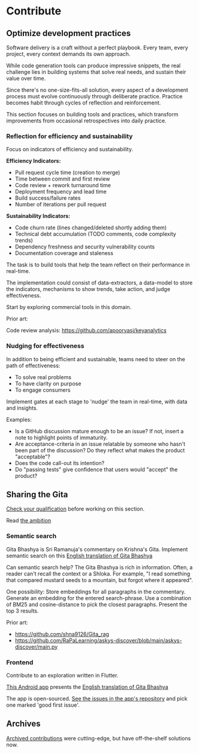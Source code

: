 # Contribute

## Optimize development practices

Software delivery is a craft without a perfect playbook. Every team, every project, every context demands its own approach.

While code generation tools can produce impressive snippets, the real challenge lies in building systems that solve real needs, and sustain their value over time.

Since there's no one-size-fits-all solution, every aspect of a development process must evolve continuously through deliberate practice. Practice becomes habit through cycles of reflection and reinforcement.

This section focuses on building tools and practices, which transform improvements from occasional retrospectives into daily practice.

### Reflection for efficiency and sustainability

Focus on indicators of efficiency and sustainability.

**Efficiency Indicators:**

- Pull request cycle time (creation to merge)
- Time between commit and first review
- Code review + rework turnaround time
- Deployment frequency and lead time
- Build success/failure rates
- Number of iterations per pull request

**Sustainability Indicators:**

- Code churn rate (lines changed/deleted shortly adding them)
- Technical debt accumulation (TODO comments, code complexity trends)
- Dependency freshness and security vulnerability counts
- Documentation coverage and staleness

The task is to build tools that help the team reflect on their performance in real-time.

The implementation could consist of data-extractors, a data-model to store the indicators, mechanisms to show trends, take action, and judge effectiveness.

Start by exploring commercial tools in this domain.

Prior art:

Code review analysis: <https://github.com/apoorvasj/keyanalytics>

### Nudging for effectiveness

In addition to being efficient and sustainable, teams need to steer on the path of effectiveness:

- To solve real problems
- To have clarity on purpose
- To engage consumers

Implement gates at each stage to 'nudge' the team in real-time, with data and insights.

Examples:

- Is a GitHub discussion mature enough to be an issue? If not, insert a note to highlight points of immaturity.
- Are acceptance-criteria in an issue relatable by someone who hasn't been part of the discussion? Do they reflect what makes the product "acceptable"?
- Does the code call-out its intention?
- Do "passing tests" give confidence that users would "accept" the product?

## Sharing the Gita

[Check your qualification](krishna-gita-qualifications.md) before working on this section.

Read [the ambition](krishna-gita-ambition.md)

### Semantic search

Gita Bhashya is Sri Ramanuja's commentary on Krishna's Gita.
Implement semantic search on this [English translation of Gita Bhashya](https://github.com/RaPaLearning/gita-begin)

Can semantic search help? The Gita Bhashya is rich in information. Often, a reader can't recall the context or a Shloka. For example, "I read something that compared mustard seeds to a mountain, but forgot where it appeared".

One possibility: Store embeddings for all paragraphs in the commentary. Generate an embedding for the entered search-phrase. Use a combination of BM25 and cosine-distance to pick the closest paragraphs. Present the top 3 results.

Prior art:

- <https://github.com/shna9126/Gita_rag>
- <https://github.com/RaPaLearning/askys-discover/blob/main/askys-discover/main.py>

### Frontend

Contribute to an exploration written in Flutter.

[This Android app](https://play.google.com/store/apps/details?id=com.gita.sudeep.gitahtml&authuser=0) presents the [English translation of Gita Bhashya](https://github.com/RaPaLearning/gita-begin)

The app is open-sourced. [See the issues in the app's repository](https://github.com/sudeeprp/GitaPower/issues) and pick one marked 'good first issue'.

## Archives

[Archived contributions](archived-contributions.md) were cutting-edge, but have off-the-shelf solutions now.
